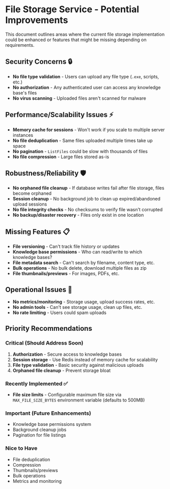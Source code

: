 # File Storage Service - Potential Improvements

This document outlines areas where the current file storage implementation could be enhanced or features that might be missing depending on requirements.

## Security Concerns 🔒

- **No file type validation** - Users can upload any file type (`.exe`, scripts, etc.)
- **No authorization** - Any authenticated user can access any knowledge base's files
- **No virus scanning** - Uploaded files aren't scanned for malware

## Performance/Scalability Issues ⚡

- **Memory cache for sessions** - Won't work if you scale to multiple server instances
- **No file deduplication** - Same files uploaded multiple times take up space
- **No pagination** - `ListFiles` could be slow with thousands of files
- **No file compression** - Large files stored as-is

## Robustness/Reliability 🛡️

- **No orphaned file cleanup** - If database writes fail after file storage, files become orphaned
- **Session cleanup** - No background job to clean up expired/abandoned upload sessions
- **No file integrity checks** - No checksums to verify file wasn't corrupted
- **No backup/disaster recovery** - Files only exist in one location

## Missing Features 📋

- **File versioning** - Can't track file history or updates
- **Knowledge base permissions** - Who can read/write to which knowledge bases?
- **File metadata search** - Can't search by filename, content type, etc.
- **Bulk operations** - No bulk delete, download multiple files as zip
- **File thumbnails/previews** - For images, PDFs, etc.

## Operational Issues 🔧

- **No metrics/monitoring** - Storage usage, upload success rates, etc.
- **No admin tools** - Can't see storage usage, clean up files, etc.
- **No rate limiting** - Users could spam uploads

## Priority Recommendations

### Critical (Should Address Soon)
1. **Authorization** - Secure access to knowledge bases
2. **Session storage** - Use Redis instead of memory cache for scalability  
3. **File type validation** - Basic security against malicious uploads
4. **Orphaned file cleanup** - Prevent storage bloat

### Recently Implemented ✅
- **File size limits** - Configurable maximum file size via `MAX_FILE_SIZE_BYTES` environment variable (defaults to 500MB)

### Important (Future Enhancements)
- Knowledge base permissions system
- Background cleanup jobs
- Pagination for file listings

### Nice to Have
- File deduplication
- Compression
- Thumbnails/previews
- Bulk operations
- Metrics and monitoring
